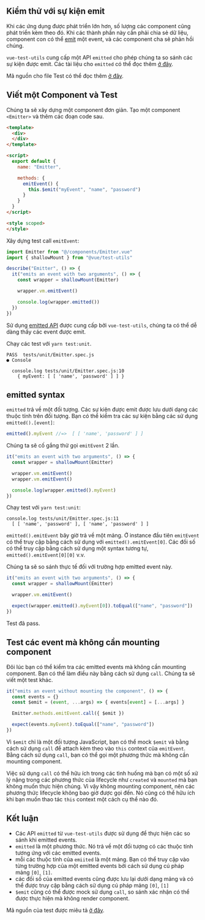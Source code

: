 ## Kiểm thử với sự kiện emit

Khi các ứng dụng được phát triển lớn hơn, số lượng các component cũng phát triển kèm theo đó. Khi các thành phần này cần phải chia sẻ dữ liệu, component con có thể [emit](https://vuejs.org/v2/api/#vm-emit) một event, và các component cha sẽ phản hồi chúng.

`vue-test-utils` cung cấp một API `emitted` cho phép chúng ta so sánh các sự kiện được emit. Các tài liệu cho `emitted` có thể đọc thêm [ở đây](https://vue-test-utils.vuejs.org/api/wrapper/emitted.html).

Mã nguồn cho file Test có thể đọc thêm [ở đây](https://github.com/lmiller1990/vue-testing-handbook/tree/master/demo-app/tests/unit/Emitter.spec.js).

## Viết một Component và Test

Chúng ta sẽ xây dựng một component đơn giản. Tạo một component `<Emitter>` và thêm các đoạn code sau.

```html
<template>
  <div>
  </div>
</template>

<script>
  export default {
    name: "Emitter",

    methods: { 
      emitEvent() {
        this.$emit("myEvent", "name", "password")
      }
    }
  }
</script>

<style scoped>
</style>
```

Xây dựng test call `emitEvent`:

```js
import Emitter from "@/components/Emitter.vue"
import { shallowMount } from "@vue/test-utils"

describe("Emitter", () => {
  it("emits an event with two arguments", () => {
    const wrapper = shallowMount(Emitter)

    wrapper.vm.emitEvent()

    console.log(wrapper.emitted())
  })
})
```
Sử dụng [emitted API](https://vue-test-utils.vuejs.org/ja/api/wrapper/emitted.html) được cung cấp bởi `vue-test-utils`, chúng ta có thể dễ dàng thấy các event được emit.

Chạy các test với `yarn test:unit`.

```
PASS  tests/unit/Emitter.spec.js
● Console

  console.log tests/unit/Emitter.spec.js:10
    { myEvent: [ [ 'name', 'password' ] ] }
```

## emitted syntax

`emitted` trả về một đối tượng. Các sự kiện được emit được lưu dưới dạng các thuộc tính trên đối tượng. Bạn có thể kiểm tra các sự kiện bằng các sử dụng `emitted().[event]`:

```js
emitted().myEvent //=>  [ [ 'name', 'password' ] ]
```

Chúng ta sẽ cố gắng thử gọi `emitEvent` 2 lần.

```js
it("emits an event with two arguments", () => {
  const wrapper = shallowMount(Emitter)

  wrapper.vm.emitEvent()
  wrapper.vm.emitEvent()

  console.log(wrapper.emitted().myEvent)
})
```

Chạy test với `yarn test:unit`:

```
console.log tests/unit/Emitter.spec.js:11
  [ [ 'name', 'password' ], [ 'name', 'password' ] ]
```

`emitted().emitEvent` bây giờ trả về một mảng. Ở instance đầu tiên `emitEvent` có thể truy cập bằng cách sử dụng với `emitted().emitEvent[0]`. Các đối số có thể truy cập bằng cách sử dụng một syntax tương tự, `emitted().emitEvent[0][0]` v.v.

Chúng ta sẽ so sánh thực tế đối với trường hợp emitted event này.

```js
it("emits an event with two arguments", () => {
  const wrapper = shallowMount(Emitter)

  wrapper.vm.emitEvent()

  expect(wrapper.emitted().myEvent[0]).toEqual(["name", "password"])
})
```

Test đã pass.

## Test các event mà không cần mounting component

Đôi lúc bạn có thể kiểm tra các emitted events mà không cần mounting component. Bạn có thể làm điều này bằng cách sử dụng `call`. Chúng ta sẽ viết một test khác. 

```js
it("emits an event without mounting the component", () => {
  const events = {}
  const $emit = (event, ...args) => { events[event] = [...args] }

  Emitter.methods.emitEvent.call({ $emit })

  expect(events.myEvent).toEqual(["name", "password"])
})
```

Vì `$emit` chỉ là một đối tượng JavaScript, bạn có thể mock `$emit` và bằng cách sử dụng `call` để attach kèm theo vào `this` context của `emitEvent`. Bằng cách sử dụng `call`, bạn có thể gọi một phương thức mà không cần mounting component.

Việc sử dụng `call` có thể hữu ích trong các tình huống mà bạn có một số xử lý nặng trong các phương thức của lifecycle như `created` và `mounted` mà bạn không muốn thực hiện chúng. Vì vậy không mounting component, nên các phương thức lifecycle không bao giờ được gọi đến. Nó cũng có thể hữu ích khi bạn muốn thao tác `this` context một cách cụ thể nào đó.

## Kết luận

- Các API `emitted` từ `vue-test-utils` được sử dụng để thực hiện các so sánh khi emitted events.
- `emitted` là một phương thức. Nó trả về một đối tượng có các thuộc tính tương ứng với các emitted events.
- mỗi các thuộc tính của `emiited` là một mảng. Bạn có thể truy cập vào từng trường hợp của một emitted events bởi cách sử dụng cú pháp mảng `[0]`, `[1]`.
- các đối số của emitted events cũng được lưu lại dưới dạng mảng và có thể được truy cập bằng cách sử dụng cú pháp mảng `[0]`, `[1]`
- `$emit` cũng có thể được mock sử dụng `call`, so sánh xác nhận có thể được thực hiện mà không render component.

Mã nguồn của test được miêu tả [ở đây](https://github.com/lmiller1990/vue-testing-handbook/tree/master/demo-app/tests/unit/Emitter.spec.js).


